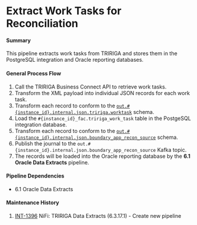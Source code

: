 # Extract Work Tasks for Reconciliation


#### Summary

This pipeline extracts work tasks from TRIRIGA and stores them in the PostgreSQL integration and Oracle reporting databases.

#### General Process Flow

1. Call the TRIRIGA Business Connect API to retrieve work tasks.
2. Transform the XML payload into individual JSON records for each work task.
3. Transform each record to conform to the [`out.#{instance_id}.internal.json.tririga.worktask`](https://afs-dev.ucdavis.edu/stash/projects/INT/repos/ae-avro-schema/browse/out/facilities/tririga_work_task.avsc) schema.
4. Load the `#{instance_id}_fac.tririga_work_task` table in the PostgeSQL integration database.
5. Transform each record to conform to the [`out.#{instance_id}.internal.json.boundary_app_recon_source`](https://afs-dev.ucdavis.edu/stash/projects/INT/repos/ae-avro-schema/browse/out/glide/boundary-application-reconciliation-source.avsc) schema.
6. Publish the journal to the `out.#{instance_id}.internal.json.boundary_app_recon_source` Kafka topic.
7. The records will be loaded into the Oracle reporting database by the **6.1 Oracle Data Extracts** pipeline.

#### Pipeline Dependencies

* 6.1 Oracle Data Extracts

#### Maintenance History

1. [INT-1396](https://afs-dev.ucdavis.edu/jira/browse/INT-1396) NiFi: TRIRIGA Data Extracts (6.3.17.1) - Create new pipeline